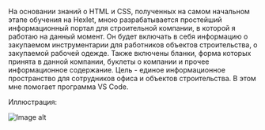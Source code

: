 На основании знаний о HTML и CSS, полученных на самом начальном этапе обучения на Hexlet, мною разрабатывается простейший информационный портал для строительной компании, в которой я работаю на данный момент. 
Он будет включать в себя информацию о закупаемом инструментарии для работников объектов строительства, о закупаемой рабочей одежде. 
Также включены бланки, форма которых принята в данной компании, буклеты о компании и прочее информационное содержание. 
Цель - единое информационное пространство для сотрудников офиса и объектов строительства.
В этом мне помогает программа VS Code.

Иллюстрация:

![Image alt](https://github.com/VikkyAblaeva/hexlet-study/raw/main/img/face.jpg)